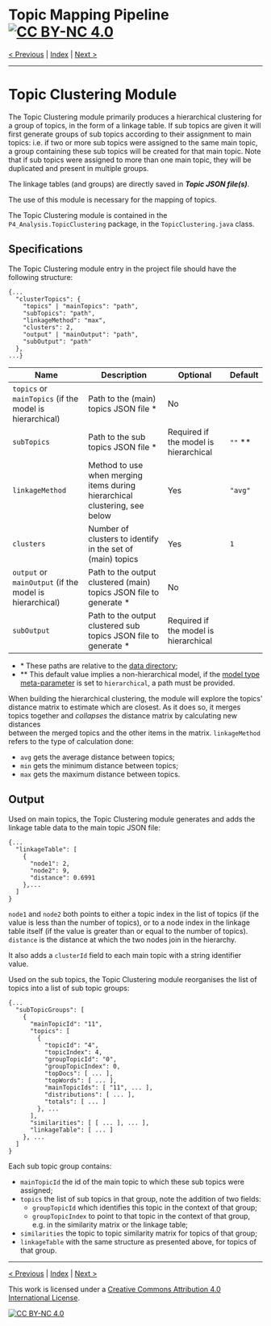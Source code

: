 # Topic Mapping Pipeline [![CC BY-NC 4.0][cc-by-nc-shield]][cc-by-nc]

[< Previous](CompareDistributionModule.md) | [Index](index.md) | [Next >](TopicMapping.md)

---

# Topic Clustering Module

The Topic Clustering module primarily produces a hierarchical clustering for a group of topics, in the form of a 
linkage table. If sub topics are given it will first generate groups of sub topics according to their assignment to 
main topics: i.e. if two or more sub topics were assigned to the same main topic, a group containing these sub topics 
will be created for that main topic. Note that if sub topics were assigned to more than one main topic, they will be 
duplicated and present in multiple groups.

The linkage tables (and groups) are directly saved in ***Topic JSON file(s)***.

The use of this module is necessary for the mapping of topics.

The Topic Clustering module is contained in the `P4_Analysis.TopicClustering` package, in the `TopicClustering.java`
class.

## Specifications

The Topic Clustering module entry in the project file should have the following structure:
```json5
{...
  "clusterTopics": {
    "topics" | "mainTopics": "path",
    "subTopics": "path",
    "linkageMethod": "max",
    "clusters": 2,
    "output" | "mainOutput": "path",
    "subOutput": "path"
  },
...}
```

| Name | Description | Optional | Default |
| --- | --- | --- | --- |
| `topics` or `mainTopics` (if the model is hierarchical) | Path to the (main) topics JSON file * | No | |
| `subTopics` | Path to the sub topics JSON file * | Required if the model is hierarchical | `""` ** |
| `linkageMethod` | Method to use when merging items during hierarchical clustering, see below | Yes | `"avg"` |
| `clusters` | Number of clusters to identify in the set of (main) topics | Yes | `1` |
| `output` or `mainOutput` (if the model is hierarchical) | Path to the output clustered (main) topics JSON file to generate * | No | |
| `subOutput` | Path to the output clustered sub topics JSON file to generate * |  Required if the model is hierarchical | |
- \* These paths are relative to the [data directory](MetaParameters.md);
- \** This default value implies a non-hierarchical model, if the [model type meta-parameter](MetaParameters.md) is set to `hierarchical`, a path must be provided.

When building the hierarchical clustering, the module will explore the topics' distance matrix to estimate which are 
closest. As it does so, it merges topics together and *collapses* the distance matrix by calculating new distances  
between the merged topics and the other items in the matrix. `linkageMethod` refers to the type of calculation done:
- `avg` gets the average distance between topics;
- `min` gets the minimum distance between topics;
- `max` gets the maximum distance between topics.

## Output

Used on main topics, the Topic Clustering module generates and adds the linkage table data to the main  topic JSON file:
```json5
{...
  "linkageTable": [
    {
      "node1": 2,
      "node2": 9,
      "distance": 0.6991
    },...
  ]
}
```
`node1` and `node2` both points to either a topic index in the list of topics (if the value is less than the number
of topics), or to a node index in the linkage table itself (if the value is greater than or equal to the number of topics).
`distance` is the distance at which the two nodes join in the hierarchy.

It also adds a `clusterId` field to each main topic with a string identifier value.

Used on the sub topics, the Topic Clustering module reorganises the list of topics into a list of sub topic groups:
```json5
{...
  "subTopicGroups": [
    {
      "mainTopicId": "11",
      "topics": [
        {
          "topicId": "4",
          "topicIndex": 4,
          "groupTopicId": "0",
          "groupTopicIndex": 0,
          "topDocs": [ ... ],
          "topWords": [ ... ],
          "mainTopicIds": [ "11", ... ],
          "distributions": [ ... ],
          "totals": [ ... ]
        }, ...
      ],
      "similarities": [ [ ... ], ... ],
      "linkageTable": [ ... ]
    }, ...
  ]
}
```
Each sub topic group contains:
- `mainTopicId` the id of the main topic to which these sub topics were assigned;
- `topics` the list of sub topics in that group, note the addition of two fields:
    - `groupTopicId` which identifies this topic in the context of that group;
    - `groupTopicIndex` to point to that topic in the context of that group, e.g. in the similarity matrix or the
    linkage table;
- `similarities` the topic to topic similarity matrix for topics of that group;
- `linkageTable` with the same structure as presented above, for topics of that group.

---

[< Previous](CompareDistributionModule.md) | [Index](index.md) | [Next >](TopicMapping.md)

This work is licensed under a [Creative Commons Attribution 4.0 International
License][cc-by-nc].

[![CC BY-NC 4.0][cc-by-nc-image]][cc-by-nc]

[cc-by-nc]: http://creativecommons.org/licenses/by-nc/4.0/
[cc-by-nc-image]: https://i.creativecommons.org/l/by-nc/4.0/88x31.png
[cc-by-nc-shield]: https://img.shields.io/badge/License-CC%20BY--NC%204.0-lightgrey.svg
